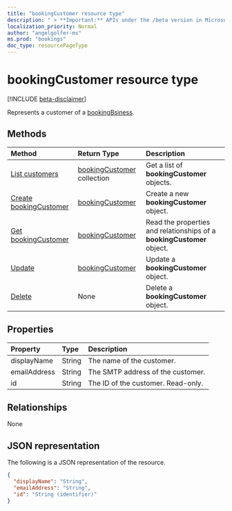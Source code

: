 ```yaml
---
title: "bookingCustomer resource type"
description: " > **Important:** APIs under the /beta version in Microsoft Graph are in preview and are subject to change. Use of these APIs in production applications is not supported."
localization_priority: Normal
author: "angelgolfer-ms"
ms.prod: "bookings"
doc_type: resourcePageType
---
```


# bookingCustomer resource type

 [!INCLUDE [beta-disclaimer](../../includes/beta-disclaimer.md)]
 
Represents a customer of a [bookingBsiness](bookingbusiness.md).


## Methods

| Method		   | Return Type	|Description|
|:---------------|:--------|:----------|
|[List customers](../api/bookingbusiness-list-customers.md) | [bookingCustomer](bookingcustomer.md) collection | Get a list of **bookingCustomer** objects. |
|[Create bookingCustomer](../api/bookingbusiness-post-customers.md) | [bookingCustomer](bookingcustomer.md) | Create a new **bookingCustomer** object. |
|[Get bookingCustomer](../api/bookingcustomer-get.md) | [bookingCustomer](bookingcustomer.md) |Read the properties and relationships of a **bookingCustomer** object.|
|[Update](../api/bookingcustomer-update.md) | [bookingCustomer](bookingcustomer.md)	|Update a **bookingCustomer** object. |
|[Delete](../api/bookingcustomer-delete.md) | None |Delete a **bookingCustomer** object. |

## Properties
| Property	   | Type	|Description|
|:---------------|:--------|:----------|
|displayName|String|The name of the customer.|
|emailAddress|String|The SMTP address of the customer.|
|id|String| The ID of the customer. Read-only.|

## Relationships
None


## JSON representation

The following is a JSON representation of the resource.

<!-- {
  "blockType": "resource",
  "optionalProperties": [

  ],
  "@odata.type": "microsoft.graph.bookingCustomer"
}-->

```json
{
  "displayName": "String",
  "emailAddress": "String",
  "id": "String (identifier)"
}

```

<!-- uuid: 8fcb5dbc-d5aa-4681-8e31-b001d5168d79
2015-10-25 14:57:30 UTC -->
<!--
{
  "type": "#page.annotation",
  "description": "bookingCustomer resource",
  "keywords": "",
  "section": "documentation",
  "tocPath": "",
  "suppressions": []
}
-->
